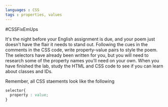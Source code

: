 ```yaml
---
languages : CSS
tags : properties, values
---
```


#CSSFixEmUps

It's the night before your English assignment is due, and your poem just doesn't have the flair it needs to stand out. Following the cues in the comments in the CSS code, write property-value pairs to style the poem. The selectors have already been written for you, but you will need to research some of the property names you'll need on your own. When you have finished the lab, study the HTML and CSS code to see if you can learn about classes and IDs.

Remember, all CSS staements look like the following

```CSS
selector{
  property : value;
}